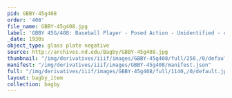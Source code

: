 ```yaml
---
pid: GBBY-45g408
order: '408'
file_name: GBBY-45g408.jpg
label: 'GBBY 45G/408: Baseball Player - Posed Action - Unidentified - c1930s'
_date: 1930s
object_type: glass plate negative
source: http://archives.nd.edu/Bagby/GBBY-45g408.jpg
thumbnail: "/img/derivatives/iiif/images/GBBY-45g408/full/250,/0/default.jpg"
manifest: "/img/derivatives/iiif/images/GBBY-45g408/manifest.json"
full: "/img/derivatives/iiif/images/GBBY-45g408/full/1140,/0/default.jpg"
layout: bagby_item
collection: bagby
---
```

